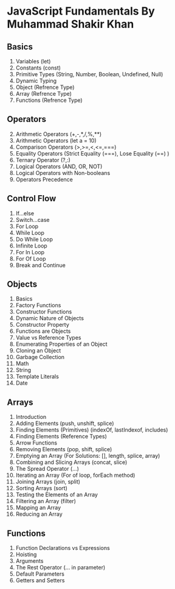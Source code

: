 # JavaScript Fundamentals By Muhammad Shakir Khan
## Basics
1. Variables (let)
2. Constants (const)
3. Primitive Types (String, Number, Boolean, Undefined, Null)
4. Dynamic Typing
5. Object (Refrence Type)
6. Array (Refrence Type)
7. Functions (Refrence Type)

## Operators
2. Arithmetic Operators (+,-,*,/,%,**)
3. Arithmetic Operators (let a = 10)
4. Comparison Operators (>,>=,<,<=,===)
5. Equality Operators (Strict Equality (===), Lose Equality (==) )
6. Ternary Operator (?,:)
7. Logical Operators (AND, OR, NOT)
8. Logical Operators with Non-booleans
10. Operators Precedence

## Control Flow
1. If...else
2. Switch...case
3. For Loop
4. While Loop
5. Do While Loop
6. Infinite Loop
7. For In Loop
8. For Of Loop
9. Break and Continue

## Objects
1. Basics
2. Factory Functions
3. Constructor Functions
4. Dynamic Nature of Objects
5. Constructor Property
6. Functions are Objects
7. Value vs Reference Types
8. Enumerating Properties of an Object
9. Cloning an Object
10. Garbage Collection
11. Math
12. String
13. Template Literals
14. Date

## Arrays
1. Introduction
2. Adding Elements (push, unshift, splice)
3. Finding Elements (Primitives) (indexOf, lastIndexof, includes)
4. Finding Elements (Reference Types)
5. Arrow Functions
6. Removing Elements (pop, shift, splice)
7. Emptying an Array (For Solutions: [], length, splice, array)
8. Combining and Slicing Arrays (concat, slice)
9. The Spread Operator (...)
10. Iterating an Array (For of loop, forEach method)
11. Joining Arrays (join, split)
12. Sorting Arrays (sort)
13. Testing the Elements of an Array
14. Filtering an Array (filter)
15. Mapping an Array
16. Reducing an Array

## Functions
1. Function Declarations vs Expressions
2. Hoisting
3. Arguments  
4. The Rest Operator (... in parameter)
5. Default Parameters
6. Getters and Setters
